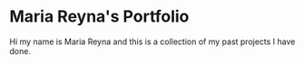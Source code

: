 # Maria Reyna's Portfolio
Hi my name is Maria Reyna and this is a collection of my past projects I have done.
